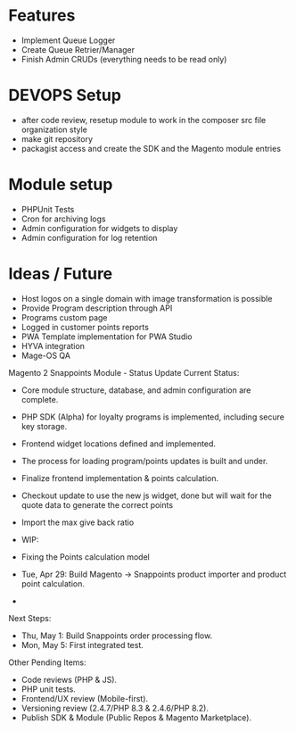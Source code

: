 # Features
- Implement Queue Logger
- Create Queue Retrier/Manager
- Finish Admin CRUDs (everything needs to be read only)

# DEVOPS Setup
- after code review, resetup module to work in the composer src file organization style 
- make git repository 
- packagist access and create the SDK and the Magento module entries

# Module setup
- PHPUnit Tests
- Cron for archiving logs
- Admin configuration for widgets to display
- Admin configuration for log retention


# Ideas / Future 
- Host logos on a single domain with image transformation is possible
- Provide Program description through API
- Programs custom page
- Logged in customer points reports
- PWA Template implementation for PWA Studio
- HYVA integration
- Mage-OS QA


Magento 2 Snappoints Module - Status Update
Current Status:
- Core module structure, database, and admin configuration are complete.
- PHP SDK (Alpha) for loyalty programs is implemented, including secure key storage.
- Frontend widget locations defined and implemented.
- The process for loading program/points updates is built and under.
- Finalize frontend implementation & points calculation.
- Checkout update to use the new js widget, done but will wait for the quote data to generate the correct points
- Import the max give back ratio

- WIP:
- Fixing the Points calculation model
- Tue, Apr 29: Build Magento -> Snappoints product importer and product point calculation.
- 

Next Steps:
- Thu, May 1: Build Snappoints order processing flow.
- Mon, May 5: First integrated test.

Other Pending Items:
- Code reviews (PHP & JS).
- PHP unit tests.
- Frontend/UX review (Mobile-first).
- Versioning review (2.4.7/PHP 8.3 & 2.4.6/PHP 8.2).
- Publish SDK & Module (Public Repos & Magento Marketplace).
